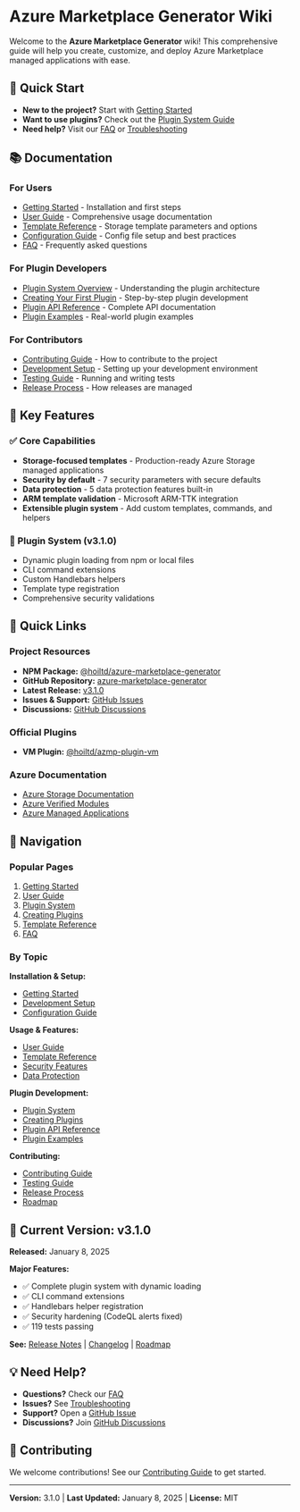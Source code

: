 # Azure Marketplace Generator Wiki

Welcome to the **Azure Marketplace Generator** wiki! This comprehensive guide will help you create, customize, and deploy Azure Marketplace managed applications with ease.

## 🚀 Quick Start

- **New to the project?** Start with [Getting Started](Getting-Started)
- **Want to use plugins?** Check out the [Plugin System Guide](Plugin-System)
- **Need help?** Visit our [FAQ](FAQ) or [Troubleshooting](Troubleshooting)

## 📚 Documentation

### For Users

- [Getting Started](Getting-Started) - Installation and first steps
- [User Guide](User-Guide) - Comprehensive usage documentation
- [Template Reference](Template-Reference) - Storage template parameters and options
- [Configuration Guide](Configuration-Guide) - Config file setup and best practices
- [FAQ](FAQ) - Frequently asked questions

### For Plugin Developers

- [Plugin System Overview](Plugin-System) - Understanding the plugin architecture
- [Creating Your First Plugin](Creating-Plugins) - Step-by-step plugin development
- [Plugin API Reference](Plugin-API-Reference) - Complete API documentation
- [Plugin Examples](Plugin-Examples) - Real-world plugin examples

### For Contributors

- [Contributing Guide](Contributing) - How to contribute to the project
- [Development Setup](Development-Setup) - Setting up your development environment
- [Testing Guide](Testing-Guide) - Running and writing tests
- [Release Process](Release-Process) - How releases are managed

## 🎯 Key Features

### ✅ Core Capabilities

- **Storage-focused templates** - Production-ready Azure Storage managed applications
- **Security by default** - 7 security parameters with secure defaults
- **Data protection** - 5 data protection features built-in
- **ARM template validation** - Microsoft ARM-TTK integration
- **Extensible plugin system** - Add custom templates, commands, and helpers

### 🔌 Plugin System (v3.1.0)

- Dynamic plugin loading from npm or local files
- CLI command extensions
- Custom Handlebars helpers
- Template type registration
- Comprehensive security validations

## 🔗 Quick Links

### Project Resources

- **NPM Package:** [@hoiltd/azure-marketplace-generator](https://www.npmjs.com/package/@hoiltd/azure-marketplace-generator)
- **GitHub Repository:** [azure-marketplace-generator](https://github.com/HOME-OFFICE-IMPROVEMENTS-LTD/azure-marketplace-generator)
- **Latest Release:** [v3.1.0](https://github.com/HOME-OFFICE-IMPROVEMENTS-LTD/azure-marketplace-generator/releases/tag/v3.1.0)
- **Issues & Support:** [GitHub Issues](https://github.com/HOME-OFFICE-IMPROVEMENTS-LTD/azure-marketplace-generator/issues)
- **Discussions:** [GitHub Discussions](https://github.com/HOME-OFFICE-IMPROVEMENTS-LTD/azure-marketplace-generator/discussions)

### Official Plugins

- **VM Plugin:** [@hoiltd/azmp-plugin-vm](https://github.com/HOME-OFFICE-IMPROVEMENTS-LTD/azmp-plugin-vm)

### Azure Documentation

- [Azure Storage Documentation](https://learn.microsoft.com/en-us/azure/storage/)
- [Azure Verified Modules](https://github.com/Azure/bicep-registry-modules)
- [Azure Managed Applications](https://learn.microsoft.com/en-us/azure/azure-resource-manager/managed-applications/)

## 📖 Navigation

### Popular Pages

1. [Getting Started](Getting-Started)
2. [User Guide](User-Guide)
3. [Plugin System](Plugin-System)
4. [Creating Plugins](Creating-Plugins)
5. [Template Reference](Template-Reference)
6. [FAQ](FAQ)

### By Topic

**Installation & Setup:**
- [Getting Started](Getting-Started)
- [Development Setup](Development-Setup)
- [Configuration Guide](Configuration-Guide)

**Usage & Features:**
- [User Guide](User-Guide)
- [Template Reference](Template-Reference)
- [Security Features](Security-Features)
- [Data Protection](Data-Protection)

**Plugin Development:**
- [Plugin System](Plugin-System)
- [Creating Plugins](Creating-Plugins)
- [Plugin API Reference](Plugin-API-Reference)
- [Plugin Examples](Plugin-Examples)

**Contributing:**
- [Contributing Guide](Contributing)
- [Testing Guide](Testing-Guide)
- [Release Process](Release-Process)
- [Roadmap](Roadmap)

## 🎯 Current Version: v3.1.0

**Released:** January 8, 2025

**Major Features:**
- ✅ Complete plugin system with dynamic loading
- ✅ CLI command extensions
- ✅ Handlebars helper registration
- ✅ Security hardening (CodeQL alerts fixed)
- ✅ 119 tests passing

**See:** [Release Notes](https://github.com/HOME-OFFICE-IMPROVEMENTS-LTD/azure-marketplace-generator/releases/tag/v3.1.0) | [Changelog](Changelog) | [Roadmap](Roadmap)

## 💡 Need Help?

- **Questions?** Check our [FAQ](FAQ)
- **Issues?** See [Troubleshooting](Troubleshooting)
- **Support?** Open a [GitHub Issue](https://github.com/HOME-OFFICE-IMPROVEMENTS-LTD/azure-marketplace-generator/issues)
- **Discussions?** Join [GitHub Discussions](https://github.com/HOME-OFFICE-IMPROVEMENTS-LTD/azure-marketplace-generator/discussions)

## 🤝 Contributing

We welcome contributions! See our [Contributing Guide](Contributing) to get started.

---

**Version:** 3.1.0 | **Last Updated:** January 8, 2025 | **License:** MIT
